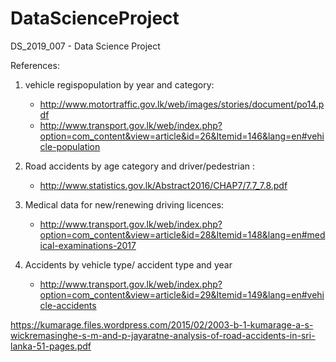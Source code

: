 # DataScienceProject
DS_2019_007 - Data Science Project 

References:

1. vehicle regispopulation by year and category: 
      - http://www.motortraffic.gov.lk/web/images/stories/document/po14.pdf
      - http://www.transport.gov.lk/web/index.php?option=com_content&view=article&id=26&Itemid=146&lang=en#vehicle-population
      
2. Road accidents by age category and driver/pedestrian : 
      - http://www.statistics.gov.lk/Abstract2016/CHAP7/7.7_7.8.pdf
      
3. Medical data for new/renewing driving licences:
      - http://www.transport.gov.lk/web/index.php?option=com_content&view=article&id=28&Itemid=148&lang=en#medical-examinations-2017
      
4. Accidents by vehicle type/ accident type and year
      - http://www.transport.gov.lk/web/index.php?option=com_content&view=article&id=29&Itemid=149&lang=en#vehicle-accidents
      

https://kumarage.files.wordpress.com/2015/02/2003-b-1-kumarage-a-s-wickremasinghe-s-m-and-p-jayaratne-analysis-of-road-accidents-in-sri-lanka-51-pages.pdf
